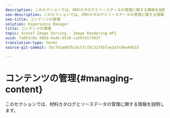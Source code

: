 ```yaml
---
description: このセクションでは、材料カタログとソースデータの管理に関する情報を説明します。
seo-description: このセクションでは、材料カタログとソースデータの管理に関する情報を説明します。
seo-title: コンテンツの管理
solution: Experience Manager
title: コンテンツの管理
topic: Scene7 Image Serving - Image Rendering API
uuid: fa6b3c0a-58bd-4a4e-9518-ca567e57301f
translation-type: tm+mt
source-git-commit: 7bc7b3a86fbcdc57cfdc31745fae3afc06e44b15

---
```



# コンテンツの管理{#managing-content}

このセクションでは、材料カタログとソースデータの管理に関する情報を説明します。

